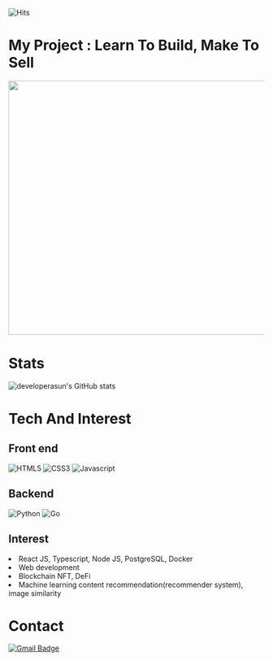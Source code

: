 ![Hits](https://hits.seeyoufarm.com/api/count/incr/badge.svg?url=https%3A%2F%2Fgithub.com%2Fdeveloperasun%2Fhit-counter&count_bg=%2379C83D&title_bg=%23555555&icon=gnuicecat.svg&icon_color=%2379C83D&title=hits&edge_flat=false)
# My Project : Learn To Build, Make To Sell
<img src="https://user-images.githubusercontent.com/83855174/135838648-ab7b1423-ecc9-42c9-b0c0-7d438ab2636a.png" width=800px height=500px />

# Stats
![developerasun's GitHub stats](https://github-readme-stats.vercel.app/api?username=developerasun&theme=highcontrast&show_icons=true)

# Tech And Interest
## Front end
![HTML5](https://img.shields.io/badge/HTML-red?style=flat&logo=HTML5&logoColor=white) ![CSS3](https://img.shields.io/badge/CSS-1572B6?style=square&logo=CSS3&logoColor=white) ![Javascript](https://img.shields.io/badge/Javascript-ffb13b?style=square&logo=Javascript&logoColor=white)  

## Backend
![Python](https://img.shields.io/badge/Python-16711680?style=square&logo=Python&logoColor=white)
![Go](https://img.shields.io/badge/Go-00add8?style=square&logo=Go&logoColor=white)
  
## Interest
<li>React JS, Typescript, Node JS, PostgreSQL, Docker</li>
<li>Web development</li>
<li>Blockchain NFT, DeFi</li>
<li>Machine learning content recommendation(recommender system), image similarity</li>

# Contact
 [![Gmail Badge](https://img.shields.io/badge/Gmail-F05032?style=flat-square&logo=Gmail&logoColor=white&link=mailto:nellow1102@gmail.com)](mailto:nellow1102@gmail.com)

